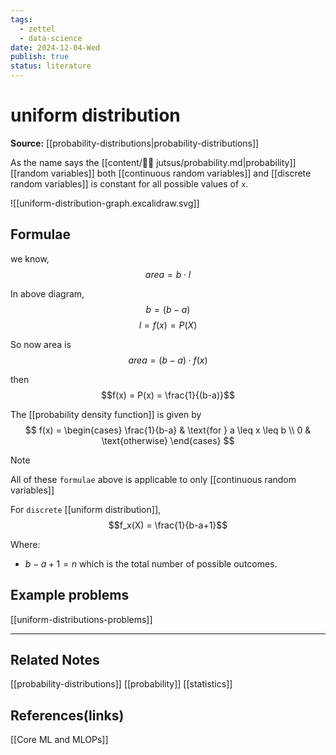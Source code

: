 ```yaml
---
tags:
  - zettel
  - data-science
date: 2024-12-04-Wed
publish: true
status: literature
---
```

# uniform distribution

**Source:** [[probability-distributions|probability-distributions]]

As the name says the [[content/🥷🏽 jutsus/probability.md|probability]] [[random variables]] both [[continuous random variables]] and [[discrete random variables]] is constant for all possible values of `x`.

![[uniform-distribution-graph.excalidraw.svg]]

## Formulae

we know,
$$area = b \cdot l$$

In above diagram,
$$b = (b - a)$$
$$l = f(x) = P(X)$$

So now area is $$area = (b-a) \cdot f(x)$$

then $$f(x) = P(x) = \frac{1}{(b-a)}$$

The [[probability density function]] is given by 
$$
f(x) =  \begin{cases}  \frac{1}{b-a} & \text{for } a \leq x \leq b \\  0 & \text{otherwise} \end{cases}
$$

> [!note]
> All of these `formulae` above is applicable to only [[continuous random variables]]

For `discrete` [[uniform distribution]],
$$f_x(X) = \frac{1}{b-a+1}$$

Where:
- $b-a+1 = n$ which is the total number of possible outcomes.

## Example problems
[[uniform-distributions-problems]]

---
## Related Notes
[[probability-distributions]]
[[probability]]
[[statistics]]

## References(links)
[[Core ML and MLOPs]]
